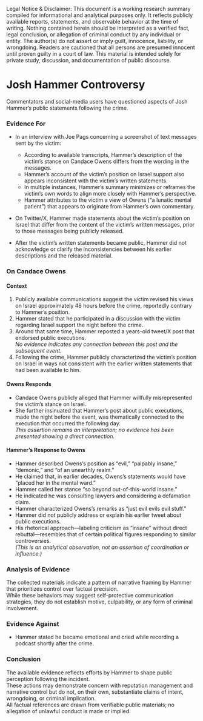 Legal Notice & Disclaimer: This document is a working research summary compiled for informational and analytical purposes only. It reflects publicly available reports, statements, and observable behavior at the time of writing. Nothing contained herein should be interpreted as a verified fact, legal conclusion, or allegation of criminal conduct by any individual or entity. The author(s) do not assert or imply guilt, innocence, liability, or wrongdoing. Readers are cautioned that all persons are presumed innocent until proven guilty in a court of law. This material is intended solely for private study, discussion, and documentation of public discourse.


# Josh Hammer Controversy
Commentators and social-media users have questioned aspects of Josh Hammer’s public statements following the crime.


### Evidence For

- In an interview with Joe Pags concerning a screenshot of text messages sent by the victim:
  - According to available transcripts, Hammer’s description of the victim’s stance on Candace Owens differs from the wording in the messages.
  - Hammer’s account of the victim’s position on Israel support also appears inconsistent with the victim’s written statements.
  - In multiple instances, Hammer’s summary minimizes or reframes the victim’s own words to align more closely with Hammer’s perspective.
  - Hammer attributes to the victim a view of Owens (“a lunatic mental patient”) that appears to originate from Hammer’s own commentary.

- On Twitter/X, Hammer made statements about the victim’s position on Israel that differ from the content of the victim’s written messages, prior to those messages being publicly released.

- After the victim’s written statements became public, Hammer did not acknowledge or clarify the inconsistencies between his earlier descriptions and the released material.


### On Candace Owens

#### Context

1. Publicly available communications suggest the victim revised his views on Israel approximately 48 hours before the crime, reportedly contrary to Hammer’s position.
2. Hammer stated that he participated in a discussion with the victim regarding Israel support the night before the crime.
3. Around that same time, Hammer reposted a years-old tweet/X post that endorsed public executions.  
   *No evidence indicates any connection between this post and the subsequent event.*
4. Following the crime, Hammer publicly characterized the victim’s position on Israel in ways not consistent with the earlier written statements that had been available to him.

#### Owens Responds

- Candace Owens publicly alleged that Hammer willfully misrepresented the victim’s stance on Israel.
- She further insinuated that Hammer’s post about public executions, made the night before the event, was thematically connected to the execution that occurred the following day.  
  *This assertion remains an interpretation; no evidence has been presented showing a direct connection.*

#### Hammer’s Response to Owens

- Hammer described Owens’s position as “evil,” “palpably insane,” “demonic,” and “of an unearthly realm.”
- He claimed that, in earlier decades, Owens’s statements would have “placed her in the mental ward.”
- Hammer called her stance “so beyond out-of-this-world insane.”
- He indicated he was consulting lawyers and considering a defamation claim.
- Hammer characterized Owens’s remarks as “just evil evils evil stuff.”
- Hammer did not publicly address or explain his earlier tweet about public executions.  
- His rhetorical approach—labeling criticism as “insane” without direct rebuttal—resembles that of certain political figures responding to similar controversies.  
  *(This is an analytical observation, not an assertion of coordination or influence.)*


### Analysis of Evidence
The collected materials indicate a pattern of narrative framing by Hammer that prioritizes control over factual precision.  
While these behaviors may suggest self-protective communication strategies, they do not establish motive, culpability, or any form of criminal involvement.


### Evidence Against
- Hammer stated he became emotional and cried while recording a podcast shortly after the crime.


### Conclusion
The available evidence reflects efforts by Hammer to shape public perception following the incident.  
These actions may demonstrate concern with reputation management and narrative control but do not, on their own, substantiate claims of intent, wrongdoing, or criminal implication.  
All factual references are drawn from verifiable public materials; no allegation of unlawful conduct is made or implied.